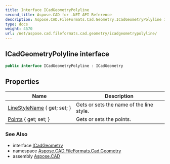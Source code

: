 ```yaml
---
title: Interface ICadGeometryPolyline
second_title: Aspose.CAD for .NET API Reference
description: Aspose.CAD.FileFormats.Cad.Geometry.ICadGeometryPolyline interface. 
type: docs
weight: 4570
url: /net/aspose.cad.fileformats.cad.geometry/icadgeometrypolyline/
---
```

## ICadGeometryPolyline interface

```csharp
public interface ICadGeometryPolyline : ICadGeometry
```

## Properties

| Name | Description |
| --- | --- |
| [LineStyleName](../../aspose.cad.fileformats.cad.geometry/icadgeometrypolyline/linestylename/) { get; set; } | Gets or sets the name of the line style. |
| [Points](../../aspose.cad.fileformats.cad.geometry/icadgeometrypolyline/points/) { get; set; } | Gets or sets the points. |

### See Also

* interface [ICadGeometry](../icadgeometry/)
* namespace [Aspose.CAD.FileFormats.Cad.Geometry](../../aspose.cad.fileformats.cad.geometry/)
* assembly [Aspose.CAD](../../)


